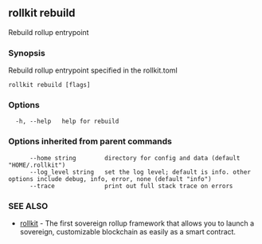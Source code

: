 ## rollkit rebuild

Rebuild rollup entrypoint

### Synopsis

Rebuild rollup entrypoint specified in the rollkit.toml

```
rollkit rebuild [flags]
```

### Options

```
  -h, --help   help for rebuild
```

### Options inherited from parent commands

```
      --home string        directory for config and data (default "HOME/.rollkit")
      --log_level string   set the log level; default is info. other options include debug, info, error, none (default "info")
      --trace              print out full stack trace on errors
```

### SEE ALSO

* [rollkit](rollkit.md)	 - The first sovereign rollup framework that allows you to launch a sovereign, customizable blockchain as easily as a smart contract.
